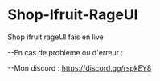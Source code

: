 # Shop-Ifruit-RageUI
Shop ifruit rageUI fais en live

--En cas de probleme ou d'erreur :

--Mon discord : https://discord.gg/rspkEY8



